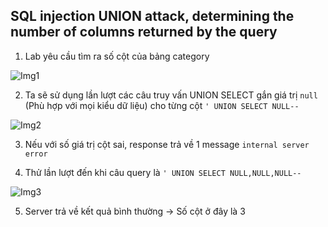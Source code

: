 ## SQL injection UNION attack, determining the number of columns returned by the query

1. Lab yêu cầu tìm ra số cột của bảng category 

![Img1](\assets/../img/gifts.png)

2. Ta sẽ sử dụng lần lượt các câu truy vấn UNION SELECT gắn giá trị ``null`` (Phù hợp với mọi kiểu dữ liệu)  cho từng cột
    ```' UNION SELECT NULL--```

![Img2](\assets/../img/error.png)

3. Nếu với số giá trị cột sai, response trả về 1 message ``internal server error``

4. Thử lần lượt đến khi câu query là 
    ```' UNION SELECT NULL,NULL,NULL--```

![Img3](\assets/../img/done.png)

5. Server trả về kết quả bình thường -> Số cột ở đây là 3